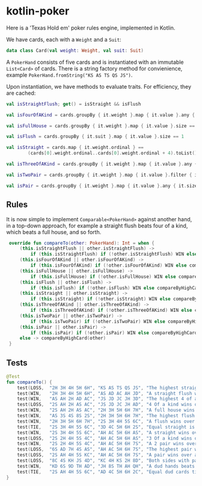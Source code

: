 # kotlin-poker

Here is a 'Texas Hold em' poker rules engine, implemented in Kotlin. 


We have cards, each with a `Weight` and a `Suit`: 

```kotlin
data class Card(val weight: Weight, val suit: Suit)
```

A `PokerHand` consists of five cards and is instantiated with an immutable `List<Card>` of cards. There is a string factory method for convienience, example `PokerHand.fromString("KS AS TS QS JS")`. 

Upon instantiation, we have methods to evaluate traits. For efficiency, they are cached: 

```kotlin
val isStraightFlush; get() = isStraight && isFlush

val isFourOfAKind = cards.groupBy { it.weight }.map { it.value }.any { it.size == 4 }

val isFullHouse = cards.groupBy { it.weight }.map { it.value }.size == 2

val isFlush = cards.groupBy { it.suit }.map { it.value }.size == 1

val isStraight = cards.map { it.weight.ordinal } ==
        (cards[0].weight.ordinal..cards[0].weight.ordinal + 4).toList()

val isThreeOfAKind = cards.groupBy { it.weight }.map { it.value }.any { it.size == 3 }

val isTwoPair = cards.groupBy { it.weight }.map { it.value }.filter { it.size == 2 }.count() == 2

val isPair = cards.groupBy { it.weight }.map { it.value }.any { it.size == 2 }
```

## Rules 

It is now simple to implement `Comparable<PokerHand>` against another hand, in a top-down approach, for example a straight flush beats four of a kind, which beats a full house, and so forth. 

```kotlin
 override fun compareTo(other: PokerHand): Int = when {
     (this.isStraightFlush || other.isStraightFlush) ->
         if (this.isStraightFlush) if (!other.isStraightFlush) WIN else compareByHighCard(other) else LOSS
     (this.isFourOfAKind || other.isFourOfAKind) ->
         if (this.isFourOfAKind) if (!other.isFourOfAKind) WIN else compareByHighCard(other) else LOSS
     (this.isFullHouse || other.isFullHouse) ->
         if (this.isFullHouse) if (!other.isFullHouse) WIN else compareByHighCard(other) else LOSS
     (this.isFlush || other.isFlush) ->
         if (this.isFlush) if (!other.isFlush) WIN else compareByHighCard(other) else LOSS
     (this.isStraight || other.isStraight) ->
         if (this.isStraight) if (!other.isStraight) WIN else compareByHighCard(other) else LOSS
     (this.isThreeOfAKind || other.isThreeOfAKind) ->
         if (this.isThreeOfAKind) if (!other.isThreeOfAKind) WIN else compareByHighCard(other) else LOSS
     (this.isTwoPair || other.isTwoPair) ->
         if (this.isTwoPair) if (!other.isTwoPair) WIN else compareByHighCard(other) else LOSS
     (this.isPair || other.isPair) ->
         if (this.isPair) if (!other.isPair) WIN else compareByHighCard(other) else LOSS
     else -> compareByHighCard(other)
 }
```

## Tests

```kotlin
@Test
fun compareTo() {
    test(LOSS,  "2H 3H 4H 5H 6H", "KS AS TS QS JS", "The highest straight flush wins")
    test(WIN,   "2H 3H 4H 5H 6H", "AS AD AC AH JD", "A straight flush wins over 4 of a kind")
    test(WIN,   "AS AH 2H AD AC", "JS JD JC JH 3D", "The highest 4 of a kind wins")
    test(LOSS,  "2S AH 2H AS AC", "JS JD JC JH AD", "4 Of a kind wins over a full house")
    test(WIN,   "2S AH 2H AS AC", "2H 3H 5H 6H 7H", "A full house wins over a flush")
    test(WIN,   "AS 3S 4S 8S 2S", "2H 3H 5H 6H 7H", "The highest flush wins")
    test(WIN,   "2H 3H 5H 6H 7H", "2S 3H 4H 5S 6C", "A flush wins over a straight")
    test(TIE,   "2S 3H 4H 5S 6C", "3D 4C 5H 6H 2S", "Equal straight is tie")
    test(WIN,   "2S 3H 4H 5S 6C", "AH AC 5H 6H AS", "A straight wins over three of a kind")
    test(LOSS,  "2S 2H 4H 5S 4C", "AH AC 5H 6H AS", "3 Of a kind wins over a two pair")
    test(WIN,   "2S 2H 4H 5S 4C", "AH AC 5H 6H 7S", "A 2 pair wins over a pair")
    test(LOSS,  "6S AD 7H 4S AS", "AH AC 5H 6H 7S", "The highest pair wins")
    test(LOSS,  "2S AH 4H 5S KC", "AH AC 5H 6H 7S", "A pair wins over a dud hand")
    test(LOSS,  "8C 4S KH JS 4D", "KC 4H KS 2H 8D", "Both sides with pairs, the high card side wins")
    test(WIN,   "KD 6S 9D TH AD", "JH 8S TH AH QH", "A dud hands beats another dud hand, by high card")
    test(TIE,   "2S AH 4H 5S 6C", "AD 4C 5H 6H 2C", "Equal dud cards tie")
}
```
